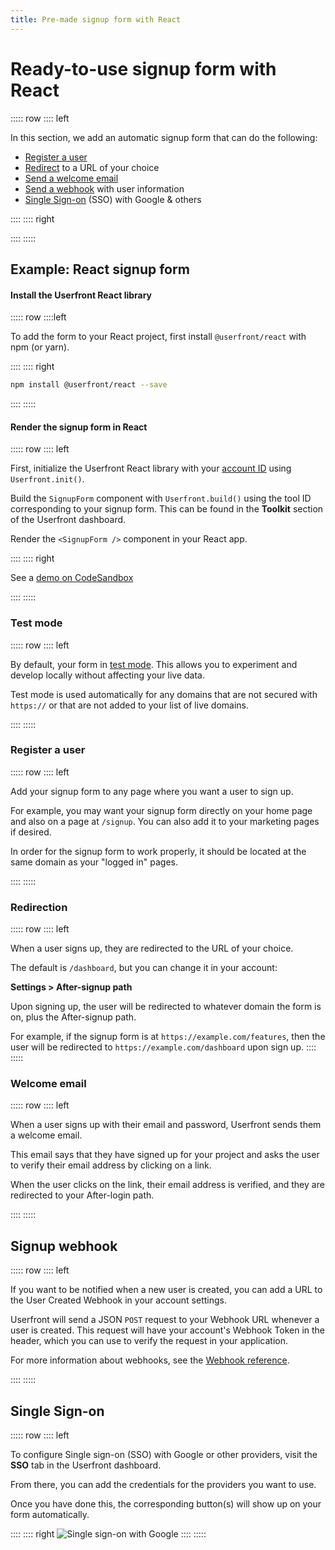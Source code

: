 ```yaml
---
title: Pre-made signup form with React
---
```


<toolkit-breadcrumb />

# Ready-to-use signup form with React

::::: row
:::: left

In this section, we add an automatic signup form that can do the following:

- [Register a user](#register-a-user)
- [Redirect](#redirection) to a URL of your choice
- [Send a welcome email](#welcome-email)
- [Send a webhook](#signup-webhook) with user information
- [Single Sign-on](#single-sign-on) (SSO) with Google & others

::::
:::: right

<iframe-demo display-title="Signup form"></iframe-demo>

::::
:::::

## Example: React signup form

#### Install the Userfront React library

::::: row
::::left

To add the form to your React project, first install `@userfront/react` with npm (or yarn).

::::
:::: right

```sh
npm install @userfront/react --save
```

::::
:::::

#### Render the signup form in React

::::: row
:::: left

First, initialize the Userfront React library with your [account ID](/guide/glossary.html#account-id) using `Userfront.init()`.

Build the `SignupForm` component with `Userfront.build()` using the tool ID corresponding to your signup form. This can be found in the **Toolkit** section of the Userfront dashboard.

Render the `<SignupForm />` component in your React app.

::::
:::: right

See a [demo on CodeSandbox](https://codesandbox.io/s/userfront-react-example-d6t0d)

<install-react display-title="Signup form"/>

::::
:::::

### Test mode

::::: row
:::: left

By default, your form in [test mode](/guide/test-mode). This allows you to experiment and develop locally without affecting your live data.

Test mode is used automatically for any domains that are not secured with `https://` or that are not added to your list of live domains.

::::
:::::

### Register a user

::::: row
:::: left

Add your signup form to any page where you want a user to sign up.

For example, you may want your signup form directly on your home page and also on a page at `/signup`. You can also add it to your marketing pages if desired.

In order for the signup form to work properly, it should be located at the same domain as your "logged in" pages.

::::
:::::

### Redirection

::::: row
:::: left

When a user signs up, they are redirected to the URL of your choice.

The default is `/dashboard`, but you can change it in your account:

**Settings > After-signup path**

Upon signing up, the user will be redirected to whatever domain the form is on, plus the After-signup path.

For example, if the signup form is at `https://example.com/features`, then the user will be redirected to `https://example.com/dashboard` upon sign up.
::::
:::::

### Welcome email

::::: row
:::: left

When a user signs up with their email and password, Userfront sends them a welcome email.

This email says that they have signed up for your project and asks the user to verify their email address by clicking on a link.

When the user clicks on the link, their email address is verified, and they are redirected to your After-login path.

::::
:::::

## Signup webhook

::::: row
:::: left

If you want to be notified when a new user is created, you can add a URL to the User Created Webhook in your account settings.

Userfront will send a JSON `POST` request to your Webhook URL whenever a user is created. This request will have your account's Webhook Token in the header, which you can use to verify the request in your application.

For more information about webhooks, see the [Webhook reference](/docs/webhooks/).

::::
:::::

## Single Sign-on

::::: row
:::: left

To configure Single sign-on (SSO) with Google or other providers, visit the **SSO** tab in the Userfront dashboard.

From there, you can add the credentials for the providers you want to use.

Once you have done this, the corresponding button(s) will show up on your form automatically.

::::
:::: right
![Single sign-on with Google](https://res.cloudinary.com/component/image/upload/v1619211711/guide/signup-form-google.png)
::::
:::::
